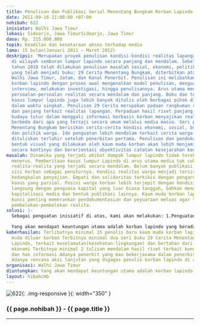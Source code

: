 ```yaml
---
title: Penulisan dan Publikasi Serial Menentang Bungkam Korban Lapindo
date: 2011-09-16 11:08:00 +07:00
nohibah: 622
inisiator: Walhi Jawa Timur
lokasi: Sidoarjo, Jawa TimurSidoarjo, Jawa Timur
dana: Rp. 215.000.000
topik: Keadilan dan kesetaraan akses terhadap media
lama: 15 bulan(Januari 2011 – Maret 2012)
deskripsi: 'Merupakan proyek penulisan kondisi-kondisi realitas lapangan yang terjadi
  di wilayah semburan lumpur lapindo secara panjang dan mendalam. Sebelumnya, pada
  tahun 2010 telah dilakukan penulisan masalah sosial, ekonomi, politik, dan lingkungan
  yang telah menjadi buku: 29 Cerita Menentang Bungkam, diterbitkan atas kerjasama
  Walhi Jawa Timur, Jatam, dan Kanal Penerbit. Penulisan ini melibatkan 8 kaum muda
  korban lapindo dengan proses awal mengenalkan model penulisan, menguatkan teknik
  interview, melakukan investigasi, hingga penulisannya. Arus utama media jarang memberitakan
  persoalan-persoalan realitas secara mendalam dan panjang. Buku dan terbitan terkait
  kasus lumpur lapindo juga lebih banyak ditulis oleh berbagai pihak di luar korban
  dalam waktu singkat. Penulisan 29 Cerita merupakan paduan rangkuman riset mendalam
  dan panjang terkait realitas lapangan. Perpaduan hasil riset panjang dan penguatan
  budaya tutur dalam menggali informasi berbasis korban menyajikan realitas-realitas
  berbeda dari apa yang tersaji secara umum melalui media massa. Seri pertama 29 Cerita
  Menentang Bungkam berisikan cerita-cerita kondisi ekonomi, sosial, budaya, kesehatan,
  dan politik warga. Ide penguatan lebih mendalam terkait cerita warga yang pernah
  dituliskan terlahir setelah penerbitan pertama. Penulisan dan pendokumentasian dalam
  bentuk visual yang dilakukan oleh kaum muda korban akan lebih menjamin proses pendokumentasian
  secara kontinyu dan berorientasi obyektivitas catatan kesejarahan kedepan.'
masalah: Dinamika yang terjadi akibat dampak lumpur lapindo tidak terekam secara terus
  menerus. Pemberitaan kasus lumpur Lapindo di arus utama media tak cukup merangkum
  realita-realita yang terjadi secara mendalam. Belum banyak publikasi yang mengungkapkan
  sisi korban sebagai penuturnya. Kondisi realitas warga menjadi tersisihkan dengan
  kedangkalan penyajian. Empati dan solidaritas terkikis dengan pengarusutamaan sisi-sisi
  kasus yang parsial. Posisi warga korban lebih terjepit dengan kondisi berhadapan
  langsung dengan penguasa kapital yang luar biasa tangguh, bahkan menggurita dalam
  kapitalisasi media dan bentuk publikasi lainnya. Kaum muda korban lapindo menjadi
  kunci penting memerankan pendokumentasian dan peyuaraan meluas agar tidak terjadi
  pembelokan-pembelokan realita.
solusi: |-
  Sebagai penguatan inisiatif di atas, kami akan melakukan: 1.Penguatan sumber daya penulis. Agar penggalian realita-realita melalui tutur korban semakin bisa terdokumentasi dan tersajikan dalam tulisan yang lebih renyah dibaca oleh publik. 2.Monitoring-riset mendalam terfokus kondisi kesehatan, lingkungan, dan ekonomi. Agar tulisan bisa mendalam mencakup datail situasi yang ada. 3.Introduksi model pendokumentasian kreatif untuk penguatan publikasi bersperspektif korban 4.Membuat tulisan dan bentuk pendokumentasian kreatif yang dipublikasi terus menerus.

  Yang akan mendapat keuntungan utama adalah korban lapindo yang berada di kecamatan Porong, Tanggulangin, dan Jabon yang selama ini tidak mendapatkan porsi layak penyuaraan kondisi yang dialami selama lebih dari lima tahun. Badan Publik di wilayah lokal Sidoarjo, di wilayah propinsi Jawa Timur, dan di pemerintahan pusat akan memiliki pemahaman yang lebih dalam dan bisa mengambil kebijakan strategis dari bacaan realitas yang dituliskan. Jurnalis akan mendapatkan referensi bahan tulisan untuk memahami kasus lumpur lapindo dan melakukan liputan. Publik secara luas akan mendapatkan informasi yang lebih obyektif atas situasi kasus.
keberhasilan: Terlibatnya minimal 15 penulis baru kaum muda korban lapindo dan 5 kaum
  muda diluar korban Terbitnya minimal dua seri buku 29 Cerita Menentang Bungkam Korban
  Lapindo, terkait keselamatan(kesehatan-lingkungan) dan bertahan dari keterpurukan
  ekonomi Terbitnya minimal 2 tulisan mendalam hasil riset terkait kondisi lingkungan
  dan hak informasi Adanya penerbit yang mau bekerjasama dalam penerbitan tulisan
  Adanya rencana aksi lanjutan yang digagas penulis korban lapindo di akhir proyek
organisasi: Walhi Jawa Timur
diuntungkan: Yang akan mendapat keuntungan utama adalah korban lapindo yang berada di kecamatan Porong, Tanggulangin, dan Jabon yang selama ini tidak mendapatkan porsi layak penyuaraan kondisi yang dialami selama lebih dari lima tahun. Badan Publik di wilayah lokal Sidoarjo, di wilayah propinsi Jawa Timur, dan di pemerintahan pusat akan memiliki pemahaman yang lebih dalam dan bisa mengambil kebijakan strategis dari bacaan realitas yang dituliskan. Jurnalis akan mendapatkan referensi bahan tulisan untuk memahami kasus lumpur lapindo dan melakukan liputan. Publik secara luas akan mendapatkan informasi yang lebih obyektif atas situasi kasus.
layout: hibahcmb
---
```


![622](/static/img/hibahcmb/622.png){: .img-responsive }{: width="350" }

### {{ page.nohibah }} - {{ page.title }}

---
